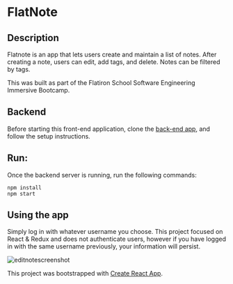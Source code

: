 # FlatNote 

## Description
Flatnote is an app that lets users create and maintain a list of notes. After creating a note, users can edit, add tags, and delete. Notes can be filtered by tags.

This was built as part of the Flatiron School Software Engineering Immersive Bootcamp.

## Backend
Before starting this front-end application, clone the [back-end app](https://github.com/slaloggia/flatnote-sl-backend), and follow the setup instructions.

## Run:
Once the backend server is running, run the following commands: 

```
npm install
npm start
```

## Using the app

Simply log in with whatever username you choose. This project focused on React & Redux and does not authenticate users,
however if you have logged in with the same username previously, your information will persist.

![editnotescreenshot](https://user-images.githubusercontent.com/54509406/76034339-3dd37e80-5f04-11ea-8780-4496f573b51f.jpg)



This project was bootstrapped with [Create React App](https://github.com/facebook/create-react-app).


